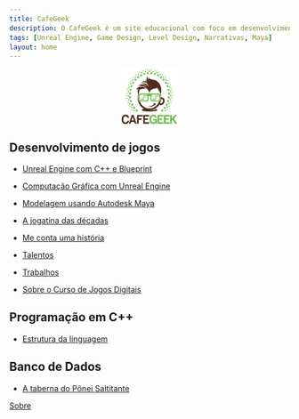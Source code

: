 ```yaml
---
title: CafeGeek
description: O CafeGeek é um site educacional com foco em desenvolvimento de jogos digitais e as disciplinas que orbitam este fantástico mundo.
tags: [Unreal Engine, Game Design, Level Design, Narrativas, Maya]
layout: home
---
```


<p align="center">
<img align="center" width="100" height="100" src="imagens/cafegeek_small.webp" alt="Logo cafegeek_small" title="CafeGeek">
</p>

## Desenvolvimento de jogos

- [Unreal Engine com C++ e Blueprint](https://cafegeek.eti.br/unreal-engine-c+-+-e-blueprint/index.html)

- [Computação Gráfica com Unreal Engine](computacao-grafica/index.html)

- [Modelagem usando Autodesk Maya](modelagem-usando-autodesk-maya/autodesk_maya.html)

- [A jogatina das décadas](a_jogatina_das_decadas/index.html)

- [Me conta uma história](me_conte_uma_historia/index.html)

- [Talentos](trabalhos/jogos_digitais_talentos.html)

<!--- [Porque eu amo Game Design](porque_eu_amo_game_design/index.html)   -->

- [Trabalhos](trabalhos/index.html)

- [Sobre o Curso de Jogos Digitais](sobre_o_curso_jogos_digitais.html)

## Programação em C++

- [Estrutura da linguagem](cpp/index.html)  

## Banco de Dados

- [A taberna do Pônei Saltitante](a_taberna_ponei_saltitante/index.html)
<!-- - [Segurança com Oracle](#)-->
<!-- - [Consultas analíticas usando Rank](#)    -->

[Sobre](about.html)
